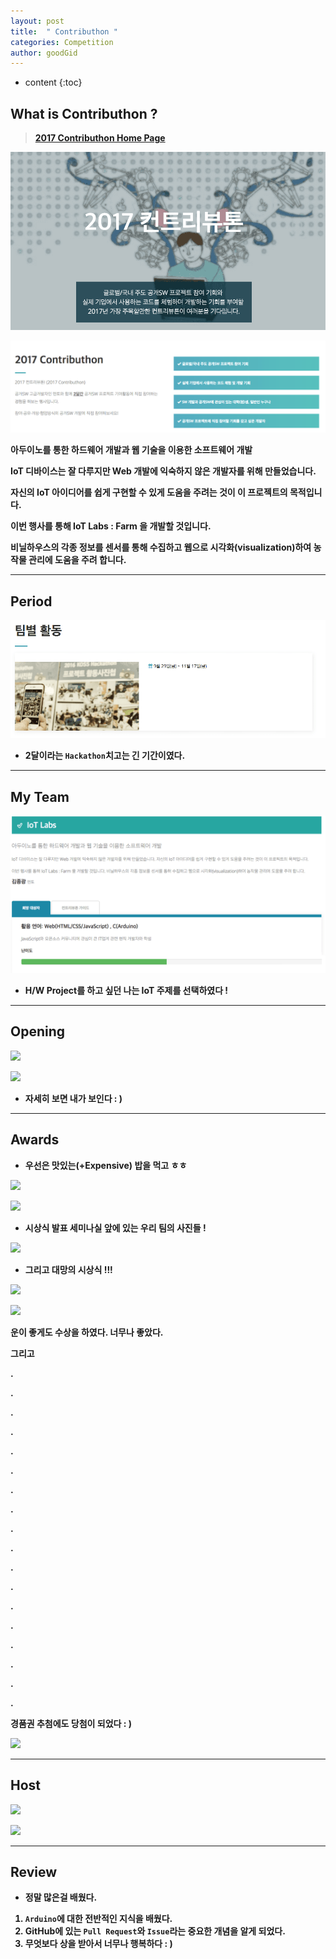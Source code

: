 ```yaml
---
layout: post
title:  " Contributhon "
categories: Competition
author: goodGid
---
```

* content
{:toc}


## What is Contributhon ?

> <b>[2017 Contributhon Home Page](https://2017.contributhon.kr/)<b>


![](/assets/img/conference/contributhon_1.png)

![](/assets/img/conference/contributhon_2.png)

아두이노를 통한 하드웨어 개발과 웹 기술을 이용한 소프트웨어 개발

IoT 디바이스는 잘 다루지만 Web 개발에 익숙하지 않은 개발자를 위해 만들었습니다. 

자신의 IoT 아이디어를 쉽게 구현할 수 있게 도움을 주려는 것이 이 프로젝트의 목적입니다.

이번 행사를 통해 IoT Labs : Farm 을 개발할 것입니다. 

비닐하우스의 각종 정보를 센서를 통해 수집하고 웹으로 시각화(visualization)하여 농작물 관리에 도움을 주려 합니다.




---

## Period

![](/assets/img/conference/contributhon_3.png)

* 2달이라는 `Hackathon`치고는 긴 기간이였다.

---

## My Team

![](/assets/img/conference/contributhon_4.png)

* H/W Project를 하고 싶던 나는 IoT 주제를 선택하였다 ! 

---

## Opening

![](/assets/img/conference/contributhon_5.png)

![](/assets/img/conference/contributhon_6.png)

* 자세히 보면 내가 보인다  : )

--- 

## Awards 

* 우선은 맛있는(+Expensive) 밥을 먹고 ㅎㅎ


![](/assets/img/conference/contributhon_9.png)

![](/assets/img/conference/contributhon_10.png)


* 시상식 발표 세미나실 앞에 있는 우리 팀의 사진들 !

![](/assets/img/conference/contributhon_11.png)

* 그리고 대망의 시상식 !!!


![](/assets/img/conference/contributhon_12.png)

![](/assets/img/conference/contributhon_13.png)


운이 좋게도 수상을 하였다. 너무나 좋았다.

그리고 

.

.

.

.

.

.

.

.

.

.

.

.

.

.

.

.

.

.


경품권 추첨에도 당첨이 되었다 : )


![](/assets/img/conference/contributhon_14.png)


---
## Host


![](/assets/img/conference/contributhon_7.png)

![](/assets/img/conference/contributhon_8.png)


---


## Review

* 정말 많은걸 배웠다.

1. `Arduino`에 대한 전반적인 지식을 배웠다.
2. GitHub에 있는 `Pull Request`와 `Issue`라는 중요한 개념을 알게 되었다.
3. 무엇보다 상을 받아서 너무나 행복하다 : )